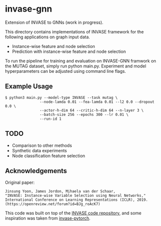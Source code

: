 # invase-gnn

Extension of INVASE to GNNs (work in progress). 

This directory contains implementations of INVASE framework for 
the following applications on graph input data.

-   Instance-wise feature and node selection
-   Prediction with instance-wise feature and node selection

To run the pipeline for training and evaluation on INVASE-GNN framwork on the MUTAG dataset,
simply run python main.py. Experiment and model hyperparameters can be adjusted using command line flags. 

## Example Usage

```shell
$ python3 main.py --model-type INVASE --task mutag \
                --node-lamda 0.01 --fea-lamda 0.01 --l2 0.0 --dropout 0.0 \
                --actor-h-dim 64 --critic-h-dim 64 --n-layer 3 \
                --batch-size 256 --epochs 300 --lr 0.01 \
                --run-id 1 
```

## TODO
- Comparison to other methods
- Synthetic data experiments
- Node classification feature selection

## Acknowledgements

Original paper:
```
Jinsung Yoon, James Jordon, Mihaela van der Schaar, 
"INVASE: Instance-wise Variable Selection using Neural Networks," 
International Conference on Learning Representations (ICLR), 2019.
(https://openreview.net/forum?id=BJg_roAcK7)
```

This code was built on top of the [INVASE code repository](https://github.com/jsyoon0823/INVASE), and some inspiration was taken from [invase-pytorch](https://github.com/mertyg/invase-pytorch).


